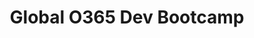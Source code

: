 ---
state: TX
region: Austin
title: Global O365 Dev Bootcamp
event_url: https://www.eventbrite.com/e/office-365-developer-bootcamp-atx-tickets-48386711958
start_date: Fri, October 26, 2018
end_date: Fri, October 26, 2018
cost: Free
---